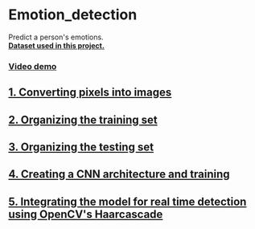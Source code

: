 # Emotion_detection  
  
  
Predict a person's emotions.  
[**Dataset used in this project.**](https://www.kaggle.com/c/challenges-in-representation-learning-facial-expression-recognition-challenge/data?fbclid=IwAR3kIKU9g0paq8AEqmPfJEk-sdAM_KluF2dhl06Clnr7uoUvG9unXo3s05s)  
  
### [**Video demo**](https://www.youtube.com/watch?v=sVH6bd0JImo&feature=youtu.be)  
  
## [1. Converting pixels into images](https://github.com/OussemaHdr/Emotion_detection/blob/master/utils/Converter.py)  
  
## [2. Organizing the training set](https://github.com/OussemaHdr/Emotion_detection/blob/master/utils/Orginizer(Train).py)  
  
## [3. Organizing the testing set](https://github.com/OussemaHdr/Emotion_detection/blob/master/utils/Orginizer(Train).py)  
  
## [4. Creating a CNN architecture and training](https://github.com/OussemaHdr/Emotion_detection/blob/master/utils/model.py)  
  
## [5. Integrating the model for real time detection using OpenCV's Haarcascade](https://github.com/OussemaHdr/Emotion_detection/blob/master/utils/Emotions_detection.py)
